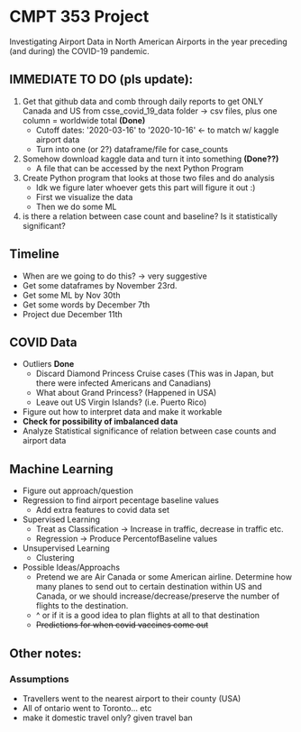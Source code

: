 # CMPT 353 Project

Investigating Airport Data in North American Airports in the year preceding (and during) the COVID-19 pandemic.

## IMMEDIATE TO DO (pls update):
1. Get that github data and comb through daily reports to get ONLY Canada and US from csse_covid_19_data folder → csv files, plus one column = worldwide total **(Done)**
    - Cutoff dates: '2020-03-16' to '2020-10-16' ← to match w/ kaggle airport data
    - Turn into one (or 2?) dataframe/file for case_counts
2. Somehow download kaggle data and turn it into something **(Done??)**
    - A file that can be accessed by the next Python Program
3. Create Python program that looks at those two files and do analysis
    - Idk we figure later whoever gets this part will figure it out :)
    - First we visualize the data 
    - Then we do some ML 
4. is there a relation between case count and baseline? Is it statistically significant?

## Timeline
- When are we going to do this? → very suggestive
- Get some dataframes by November 23rd.
- Get some ML by Nov 30th
- Get some words by December 7th 
- Project due December 11th

## COVID Data
- Outliers **Done**
    - Discard Diamond Princess Cruise cases (This was in Japan, but there were infected Americans and Canadians)
    - What about Grand Princess? (Happened in USA)
    - Leave out US Virgin Islands? (i.e. Puerto Rico)
- Figure out how to interpret data and make it workable
- **Check for possibility of imbalanced data**
- Analyze Statistical significance of relation between case counts and airport data

## Machine Learning
- Figure out approach/question
- Regression to find airport pecentage baseline values
    - Add extra features to covid data set 
- Supervised Learning
    - Treat as Classification -> Increase in traffic, decrease in traffic etc.
    - Regression -> Produce PercentofBaseline values
- Unsupervised Learning
    - Clustering    
- Possible Ideas/Approachs
    - Pretend we are Air Canada or some American airline. Determine how many planes to send out to certain destination within US and Canada, or we should increase/decrease/preserve the number of flights to the destination.
    - ^ or if it is a good idea to plan flights at all to that destination
    - ~~Predictions for when covid vaccines come out~~

## Other notes:
### Assumptions
- Travellers went to the nearest airport to their county (USA)
- All of ontario went to Toronto... etc
- make it domestic travel only? given travel ban



